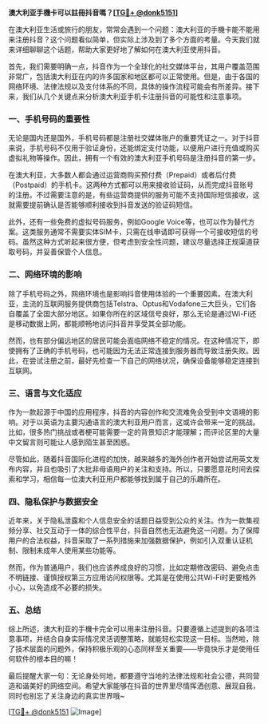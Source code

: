 **澳大利亚手機卡可以註冊抖音嗎？[[TG💪+ @donk5151](https://t.me/s/donk5151)]**

在澳大利亚生活或旅行的朋友，常常会遇到一个问题：澳大利亚的手機卡能不能用来注册抖音？这个问题看似简单，但实际上涉及到了多个方面的考量。今天我们就来详细聊聊这个话题，帮助大家更好地了解如何在澳大利亚使用抖音。

首先，我们需要明确一点，抖音作为一个全球化的社交媒体平台，其用户覆盖范围非常广，包括澳大利亚在内的许多国家和地区都可以正常使用。但是，由于各国的网络环境、法律法规以及支付体系的不同，具体的操作流程可能会有所差异。接下来，我们从几个关键点来分析澳大利亚手机卡注册抖音的可能性和注意事项。

### 一、手机号码的重要性

无论是国内还是国外，手机号码都是注册社交媒体账户的重要凭证之一。对于抖音来说，手机号码不仅用于验证身份，还能绑定支付功能，以便用户进行充值或购买虚拟礼物等操作。因此，拥有一个有效的澳大利亚手机号码是注册抖音的第一步。

在澳大利亚，大多数人都会通过运营商购买预付费（Prepaid）或者后付费（Postpaid）的手机卡。这两种方式都可以用来接收验证码，从而完成抖音账号的注册。不过需要注意的是，有些运营商提供的服务可能不支持国际短信接收，这就需要提前确认是否能够顺利接收到抖音发送的验证码短信。

此外，还有一些免费的虚拟号码服务，例如Google Voice等，也可以作为替代方案。这类服务通常不需要实体SIM卡，只需在线申请即可获得一个可接收短信的号码。虽然这种方式听起来很方便，但考虑到安全性问题，建议尽量选择正规渠道获取号码，并妥善保管个人信息。

### 二、网络环境的影响

除了手机号码之外，网络环境也是影响抖音使用体验的一个重要因素。在澳大利亚，主流的互联网服务提供商包括Telstra、Optus和Vodafone三大巨头，它们各自覆盖了全国大部分地区。如果你所在的区域信号良好，那么无论是通过Wi-Fi还是移动数据上网，都能顺畅地访问抖音并享受其全部功能。

然而，也有部分偏远地区的居民可能会面临网络不稳定的情况。在这种情况下，即使拥有了正确的手机号码，也可能因为无法正常连接到服务器而导致注册失败。因此，在尝试注册之前，最好先检查一下自己的网络状况，确保设备能够稳定连接到互联网。

### 三、语言与文化适应

作为一款起源于中国的应用程序，抖音的内容创作和交流难免会受到中文语境的影响。对于以英语为主要沟通语言的澳大利亚用户而言，这或许会带来一定的挑战。比如，很多热门挑战或者梗可能需要一定的背景知识才能理解；而评论区里的大量中文留言则可能让人感到陌生甚至困惑。

尽管如此，随着抖音国际化进程的加快，越来越多的海外创作者开始尝试用英文发布内容，并且也吸引了大批非母语用户的关注和支持。所以，只要愿意花时间去探索和学习，相信每一位澳大利亚用户都能够找到属于自己的乐趣所在。

### 四、隐私保护与数据安全

近年来，关于隐私泄露和个人信息安全的话题日益受到公众的关注。作为一款集视频分享、社交互动于一体的综合性平台，抖音自然也无法避免这一问题。为了保障用户的合法权益，抖音采取了一系列措施来加强数据保护，例如引入双重认证机制、限制未成年人使用某些功能等。

然而，作为普通用户，我们也应该养成良好的习惯，比如定期修改密码、避免点击不明链接、谨慎授权第三方应用访问权限等。尤其是在使用公共Wi-Fi时更要格外小心，以免造成不必要的损失。

### 五、总结

综上所述，澳大利亚的手機卡完全可以用来注册抖音。只要遵循上述提到的各项注意事项，并结合自身实际情况灵活调整策略，就能轻松实现这一目标。当然啦，除了技术层面的问题外，保持积极乐观的心态同样至关重要——毕竟快乐才是使用任何软件的根本目的嘛！

最后提醒大家一句：无论身处何地，都要遵守当地的法律法规和社会公德，共同营造和谐美好的网络空间。希望大家能够在抖音的世界里尽情挥洒创意、展现自我，同时也别忘了关注身边的真实世界哦~

[[TG💪+ @donk5151](https://t.me/s/donk5151) ![Image](https://i.postimg.cc/rwNCRYN7/Snipaste-2025-04-30-17-27-05.png)]
